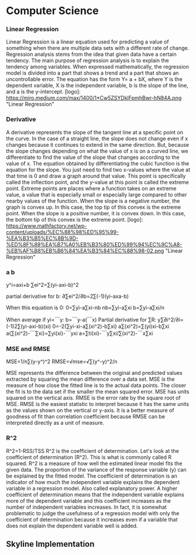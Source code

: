 # Computer Science

### Linear Regression
Linear Regression is a linear equation used for predicting a value of something when there are multiple data sets with a different rate of change. Regression analysis stems from the idea that given data have a certain tendency. The main purpose of regression analysis is to explain the tendency among variables. When expressed mathematically, the regression model is divided into a part that shows a trend and a part that shows an uncontrollable error. The equation has the form Y= a + bX, where Y is the dependent variable, X is the independent variable, b is the slope of the line, and a is the y-intercept.
[logo]: https://miro.medium.com/max/1400/1*Cw5ZSYDkIFpmhBwr-hN84A.png "Linear Regression"

### Derivative
A derivative represents the slope of the tangent line at a specific point on the curve. In the case of a straight line, the slope does not change even if x changes because it continues to extend in the same direction. But, because the slope changes depending on what the value of x is on a curved line, we differentiate to find the value of the slope that changes according to the value of x. The equation obtained by differentiating the cubic function is the equation for the slope. You just need to find two x-values where the value at that time is 0 and draw a graph around that value. This point is specifically called the inflection point, and the y-value at this point is called the extreme point. Extreme points are places where a function takes on an extreme value, a value that is especially small or especially large compared to other nearby values of the function. When the slope is a negative number, the graph is convex up. In this case, the top tip of this convex is the extreme point. When the slope is a positive number, it is convex down. In this case, the bottom tip of this convex is the extreme point. 
[logo]: https://www.mathfactory.net/wp-content/uploads/%EC%88%98%ED%95%99-%EA%B3%B5%EC%8B%9D-%ED%8F%89%EA%B7%A0%EB%B3%80%ED%99%94%EC%9C%A8-%EB%AF%B8%EB%B6%84%EA%B3%84%EC%88%98-02.png "Linear Regression"

### a b
y^i=axi+b
∑ei^2=∑(yi-axi-b)^2

partial derivative for b: 
∂∑ei^2/∂b=2∑(-1)(yi-axa-b)

When this equation is 0: 
0=∑yi-a∑xi-nb
nb=∑yi-a∑xi
b=∑yi-a∑xi/n

When average if yi=￣y:
	b=￣y-a(￣x)
Partial derivative for ∑R:
	y∑∂i^2/∂i= (-1)2∑(yi-axi-b)(xi)
	0=-2{∑yi-xi-a∑(xi^2)-b∑xi}
	a∑(xi^2)=∑(yi)xi-b∑xi
	a{∑(xi^2)-￣∑xi}=∑yi(xi)-￣yxi
	a=∑ti(xi)-￣y∑xi/∑(xi^2)-￣x∑xi


### MSE and RMSE
MSE=1/n∑(y-y^)^2
RMSE=√mse=√∑(y^-y)^2/n

MSE represents the difference between the original and predicted values extracted by squaring the mean difference over a data set. MSE is the measure of how close the fitted line is to the actual data points. The closer the fit is to the data set if the smaller the mean squared error. MSE has units squared on the vertical axis. RMSE is the error rate by the square root of MSE. RMSE is the easiest statistic to interpret because it has the same units as the values shown on the vertical or y-axis. It is a better measure of goodness of fit than correlation coefficient because RMSE can be interpreted directly as a unit of measure. 

### R^2
R^2=1-RSS/TSS
R^2 is the coefficient of determination. Let's look at the coefficient of determination (R^2). This is what is commonly called R squared.  R^2 is a measure of how well the estimated linear model fits the given data. The proportion of the variance of the response variable (y) can be explained by the fitted model. The coefficient of determination is an indicator of how much the independent variable explains the dependent variable in a regression model. Also called explanatory power. 
A higher coefficient of determination means that the independent variable explains more of the dependent variable and this coefficient increases as the number of independent variables increases. In fact, it is somewhat problematic to judge the usefulness of a regression model with only the coefficient of determination because it increases even if a variable that does not explain the dependent variable well is added. 

## Skyline Implementation
